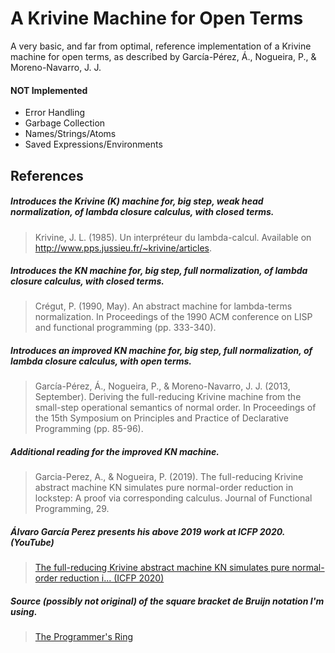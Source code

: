 # A Krivine Machine for Open Terms
A very basic, and far from optimal, reference implementation of a Krivine machine for open terms, as described by García-Pérez, Á., Nogueira, P., & Moreno-Navarro, J. J.

#### NOT Implemented
- Error Handling
- Garbage Collection
- Names/Strings/Atoms
- Saved Expressions/Environments

## References

##### Introduces the Krivine (K) machine for, big step, weak head normalization, of lambda closure calculus, with closed terms.
> Krivine, J. L. (1985). Un interpréteur du lambda-calcul. Available on http://www.pps.jussieu.fr/~krivine/articles.

##### Introduces the KN machine for, big step, full normalization, of lambda closure calculus, with closed terms.
> Crégut, P. (1990, May). An abstract machine for lambda-terms normalization. In Proceedings of the 1990 ACM conference on LISP and functional programming (pp. 333-340).

##### Introduces an improved KN machine for, big step, full normalization, of lambda closure calculus, with open terms.
> García-Pérez, Á., Nogueira, P., & Moreno-Navarro, J. J. (2013, September). Deriving the full-reducing Krivine machine from the small-step operational semantics of normal order. In Proceedings of the 15th Symposium on Principles and Practice of Declarative Programming (pp. 85-96).

##### Additional reading for the improved KN machine.
> Garcia-Perez, A., & Nogueira, P. (2019). The full-reducing Krivine abstract machine KN simulates pure normal-order reduction in lockstep: A proof via corresponding calculus. Journal of Functional Programming, 29.

##### Álvaro García Perez presents his above 2019 work at ICFP 2020. (YouTube)
> [The full-reducing Krivine abstract machine KN simulates pure normal-order reduction i... (ICFP 2020)](https://youtu.be/jRjxCd0aoMk)

##### Source (possibly not original) of the square bracket de Bruijn notation I&apos;m using.
> [The Programmer&apos;s Ring](https://loup-vaillant.fr/articles/programming-ring)
